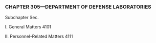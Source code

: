 ### **CHAPTER 305—DEPARTMENT OF DEFENSE LABORATORIES** ###

Subchapter Sec.

I. General Matters 4101

II. Personnel-Related Matters 4111